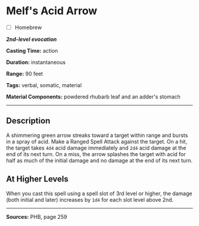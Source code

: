 # Melf's Acid Arrow

- [ ] Homebrew

***2nd-level evocation***

**Casting Time:** action

**Duration:** instantaneous

**Range:** 90 feet

**Tags:** verbal, somatic, material

**Material Components:** powdered rhubarb leaf and an adder's stomach

---

## Description
A shimmering green arrow streaks toward a target within range and bursts in a spray of acid.
Make a Ranged Spell Attack against the target.
On a hit, the target takes `4d4` acid damage immediately and `2d4` acid damage at the end of its next turn.
On a miss, the arrow splashes the target with acid for half as much of the initial damage and no damage at the end of its next turn.

## At Higher Levels
When you cast this spell using a spell slot of 3rd level or higher, the damage (both initial and later) increases by `1d4` for each slot level above 2nd.

---

**Sources:** PHB, page 259
